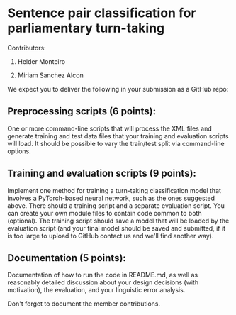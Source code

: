 # Sentence pair classification for parliamentary turn-taking

Contributors:

1. Helder Monteiro

2. Miriam Sanchez Alcon



We expect you to deliver the following in your submission as a GitHub repo:

## Preprocessing scripts (6 points): 
One or more command-line scripts that will process the XML files and generate training and test data files that your training and evaluation scripts will load. It should be possible to vary the train/test split via command-line options.

## Training and evaluation scripts (9 points): 
Implement one method for training a turn-taking classification model that involves a PyTorch-based neural network, such as the ones suggested above. There should a training script and a separate evaluation script.  You can create your own module files to contain code common to both (optional).  The training script should save a model that will be loaded by the evaluation script (and your final model should be saved and submitted, if it is too large to upload to GitHub contact us and we'll find another way).

## Documentation (5 points): 
Documentation of how to run the code in README.md, as well as reasonably detailed discussion about your design decisions (with motivation), the evaluation, and your linguistic error analysis.

Don't forget to document the member contributions.
